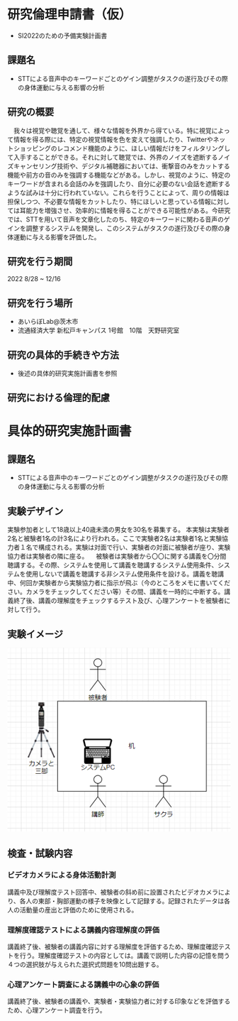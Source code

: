 # 研究倫理申請書（仮）
- SI2022のための予備実験計画書
## 課題名
- STTによる音声中のキーワードごとのゲイン調整がタスクの遂行及びその際の身体運動に与える影響の分析
## 研究の概要
　我々は視覚や聴覚を通して、様々な情報を外界から得ている。特に視覚によって情報を得る際には、特定の視覚情報を色を変えて強調したり、Twitterやネットショッピングのレコメンド機能のように、ほしい情報だけをフィルタリングして入手することができる。それに対して聴覚では、外界のノイズを遮断するノイズキャンセリング技術や、デジタル補聴器においては、衝撃音のみをカットする機能や前方の音のみを強調する機能などがある。しかし、視覚のように、特定のキーワードが含まれる会話のみを強調したり、自分に必要のない会話を遮断するような試みは十分に行われていない。これらを行うことによって、周りの情報は担保しつつ、不必要な情報をカットしたり、特にほしいと思っている情報に対しては耳能力を増強させ、効率的に情報を得ることができる可能性がある。今研究では、STTを用いて音声を文章化したのち、特定のキーワードに関わる音声のゲインを調整するシステムを開発し、このシステムがタスクの遂行及びその際の身体運動に与える影響を評価した。
## 研究を行う期間
 2022 8/28 ~ 12/16
## 研究を行う場所
- あいらぼLab@茨木市
- 流通経済大学 新松戸キャンパス 1号館　10階　天野研究室
## 研究の具体的手続きや方法
- 後述の具体的研究実施計画書を参照
## 研究における倫理的配慮

# 具体的研究実施計画書
## 課題名
- STTによる音声中のキーワードごとのゲイン調整がタスクの遂行及びその際の身体運動に与える影響の分析
## 実験デザイン
実験参加者として18歳以上40歳未満の男女を30名を募集する。
本実験は実験者2名と被験者1名の計3名により行われる。ここで実験者2名は実験者1名と実験協力者１名で構成される。実験は対面で行い、実験者の対面に被験者が座り、実験協力者は実験者の隣に座る。
　被験者は実験者から〇〇に関する講義を〇分間聴講する。その際、システムを使用して講義を聴講するシステム使用条件、システムを使用しないで講義を聴講する非システム使用条件を設ける。講義を聴講中、何回か実験者から実験協力者に指示が飛ぶ（今のところをメモに書いてください。カメラをチェックしてください等）その間、講義を一時的に中断する。講義終了後、講義の理解度をチェックするテスト及び、心理アンケートを被験者に対して行う。
## 実験イメージ
![picture 1](../../images/606ca9f7df09000566b7ea1a7d615f5edcfa84c3d23da43171e61150eeabee2b.png)  

## 検査・試験内容
### ビデオカメラによる身体活動計測
講義中及び理解度テスト回答中、被験者の斜め前に設置されたビデオカメラにより、各人の東部・胸部運動の様子を映像として記録する。記録されたデータは各人の活動量の産出と評価のために使用される。
### 理解度確認テストによる講義内容理解度の評価
講義終了後、被験者の講義内容に対する理解度を評価するため、理解度確認テストを行う。理解度確認テストの内容としては。講義で説明した内容の記憶を問う４つの選択肢が与えられた選択式問題を10問出題する。
### 心理アンケート調査による講義中の心象の評価
講義終了後、被験者の講義や、実験者・実験協力者に対する印象などを評価するため、心理アンケート調査を行う。